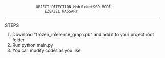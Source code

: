
                  OBJECT DETECTION MobileNetSSD MODEL                             
                      EZEKIEL NASSARY                                              
_______________________________________________________________

STEPS
1. Download "frozen_inference_graph.pb" and add it to your project root folder
2. Run python main.py
3. You can modify codes as you like
